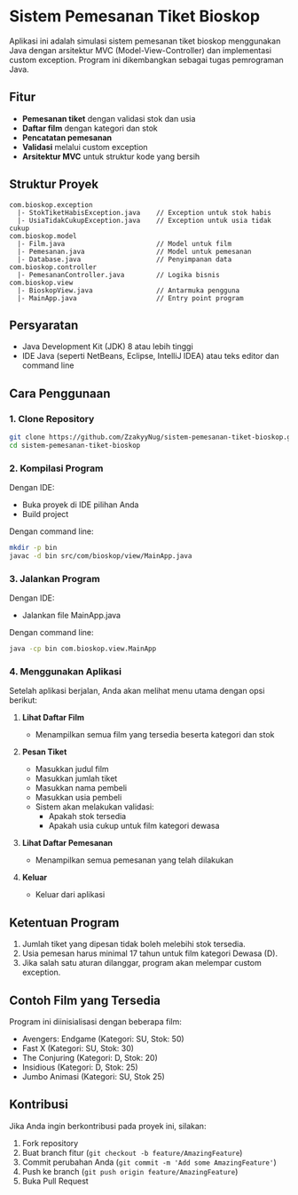# Sistem Pemesanan Tiket Bioskop

Aplikasi ini adalah simulasi sistem pemesanan tiket bioskop menggunakan Java dengan arsitektur MVC (Model-View-Controller) dan implementasi custom exception. Program ini dikembangkan sebagai tugas pemrograman Java.

## Fitur

- **Pemesanan tiket** dengan validasi stok dan usia
- **Daftar film** dengan kategori dan stok
- **Pencatatan pemesanan**
- **Validasi** melalui custom exception
- **Arsitektur MVC** untuk struktur kode yang bersih

## Struktur Proyek

```
com.bioskop.exception
  |- StokTiketHabisException.java    // Exception untuk stok habis
  |- UsiaTidakCukupException.java    // Exception untuk usia tidak cukup
com.bioskop.model
  |- Film.java                       // Model untuk film
  |- Pemesanan.java                  // Model untuk pemesanan
  |- Database.java                   // Penyimpanan data
com.bioskop.controller
  |- PemesananController.java        // Logika bisnis
com.bioskop.view
  |- BioskopView.java                // Antarmuka pengguna
  |- MainApp.java                    // Entry point program
```

## Persyaratan

- Java Development Kit (JDK) 8 atau lebih tinggi
- IDE Java (seperti NetBeans, Eclipse, IntelliJ IDEA) atau teks editor dan command line

## Cara Penggunaan

### 1. Clone Repository

```bash
git clone https://github.com/ZzakyyNug/sistem-pemesanan-tiket-bioskop.git
cd sistem-pemesanan-tiket-bioskop
```

### 2. Kompilasi Program

Dengan IDE:
- Buka proyek di IDE pilihan Anda
- Build project

Dengan command line:
```bash
mkdir -p bin
javac -d bin src/com/bioskop/view/MainApp.java
```

### 3. Jalankan Program

Dengan IDE:
- Jalankan file MainApp.java

Dengan command line:
```bash
java -cp bin com.bioskop.view.MainApp
```

### 4. Menggunakan Aplikasi

Setelah aplikasi berjalan, Anda akan melihat menu utama dengan opsi berikut:

1. **Lihat Daftar Film**
   - Menampilkan semua film yang tersedia beserta kategori dan stok

2. **Pesan Tiket**
   - Masukkan judul film
   - Masukkan jumlah tiket
   - Masukkan nama pembeli
   - Masukkan usia pembeli
   - Sistem akan melakukan validasi:
     - Apakah stok tersedia
     - Apakah usia cukup untuk film kategori dewasa

3. **Lihat Daftar Pemesanan**
   - Menampilkan semua pemesanan yang telah dilakukan

4. **Keluar**
   - Keluar dari aplikasi

## Ketentuan Program

1. Jumlah tiket yang dipesan tidak boleh melebihi stok tersedia.
2. Usia pemesan harus minimal 17 tahun untuk film kategori Dewasa (D).
3. Jika salah satu aturan dilanggar, program akan melempar custom exception.

## Contoh Film yang Tersedia

Program ini diinisialisasi dengan beberapa film:
- Avengers: Endgame (Kategori: SU, Stok: 50)
- Fast X (Kategori: SU, Stok: 30)
- The Conjuring (Kategori: D, Stok: 20)
- Insidious (Kategori: D, Stok: 25)
- Jumbo Animasi (Kategori: SU, Stok 25)

## Kontribusi

Jika Anda ingin berkontribusi pada proyek ini, silakan:
1. Fork repository
2. Buat branch fitur (`git checkout -b feature/AmazingFeature`)
3. Commit perubahan Anda (`git commit -m 'Add some AmazingFeature'`)
4. Push ke branch (`git push origin feature/AmazingFeature`)
5. Buka Pull Request
